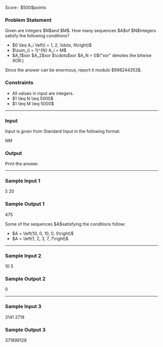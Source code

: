 
<div>

<span>

<span>

<p>
Score : $500$points
</p>

<div>

<section>

### **Problem Statement**

<p>
Given are integers $N$and $M$.
How many sequences $A$of $N$integers satisfy the following conditions?
</p>

<ul>

<li>
$0 \leq A_i \left(i = 1, 2, \ldots, N\right)$
</li>

<li>
$\sum_{i = 1}^{N} A_i = M$
</li>

<li>
$A_1$xor $A_2$xor $\cdots$xor $A_N = 0$("xor" denotes the bitwise XOR.)
</li>

</ul>

<p>
Since the answer can be enormous, report it modulo $998244353$.
</p>

</section>

</div>

<div>

<section>

### **Constraints**

<ul>

<li>
All values in input are integers.
</li>

<li>
$1 \leq N \leq 5000$
</li>

<li>
$1 \leq M \leq 5000$
</li>

</ul>

</section>

</div>

---

<div>

<div>

<section>

### **Input**

<p>
Input is given from Standard Input in the following format:
</p>

<div>

$N$$M$
</div>

</section>

</div>

<div>

<section>

### **Output**

<p>
Print the answer.
</p>

</section>

</div>

</div>

---

<div>

<section>

### **Sample Input 1**

<div>

5 20

</div>

</section>

</div>

<div>

<section>

### **Sample Output 1**

<div>

475

</div>

<p>
Some of the sequences $A$satisfying the conditions follow:
</p>

<ul>

<li>
$A = \left(10, 0, 10, 0, 0\right)$
</li>

<li>
$A = \left(1, 2, 3, 7, 7\right)$
</li>

</ul>

</section>

</div>

---

<div>

<section>

### **Sample Input 2**

<div>

10 5

</div>

</section>

</div>

<div>

<section>

### **Sample Output 2**

<div>

0

</div>

</section>

</div>

---

<div>

<section>

### **Sample Input 3**

<div>

3141 2718

</div>

</section>

</div>

<div>

<section>

### **Sample Output 3**

<div>

371899128

</div>

</section>

</div>

</span>

</span>

</div>
